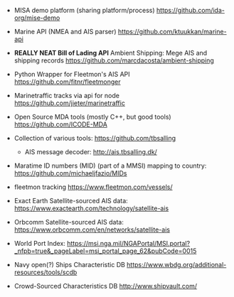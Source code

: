 * MISA demo platform (sharing platform/process)
https://github.com/ida-org/mise-demo
* Marine API (NMEA and AIS parser) https://github.com/ktuukkan/marine-api
* **REALLY NEAT Bill of Lading API** Ambient Shipping: Mege AIS and shipping records https://github.com/marcdacosta/ambient-shipping
* Python Wrapper for Fleetmon's AIS API https://github.com/fitnr/fleetmonger
* Marinetraffic tracks via api for node https://github.com/jieter/marinetraffic
* Open Source MDA tools (mostly C++, but good tools) https://github.com/ICODE-MDA
* Collection of various tools: https://github.com/tbsalling
  * AIS message decoder: http://ais.tbsalling.dk/
* Maratime ID numbers (MID) (part of a MMSI) mapping to country: https://github.com/michaeljfazio/MIDs

* fleetmon tracking https://www.fleetmon.com/vessels/
* Exact Earth Satellite-sourced AIS data: https://www.exactearth.com/technology/satellite-ais
* Orbcomm Satellite-sourced AIS data:
https://www.orbcomm.com/en/networks/satellite-ais
* World Port Index: https://msi.nga.mil/NGAPortal/MSI.portal?_nfpb=true&_pageLabel=msi_portal_page_62&pubCode=0015
* Navy open(?) Ships Characteristic DB https://www.wbdg.org/additional-resources/tools/scdb
* Crowd-Sourced Characteristics DB http://www.shipvault.com/

